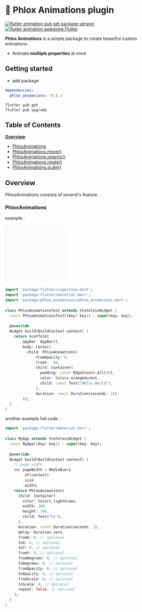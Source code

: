 # 📱 Phlox Animations plugin

[![flutter animation pub get package version](https://img.shields.io/badge/pub-0.0.2-red)](https://pub.dev/packages/phlox_animations)
[![flutter animation awesome Flutter](https://img.shields.io/badge/awesome-Flutter-blue)](https://pub.dev/packages/phlox_animations)

**Phlox Animations** is a simple package to create beautiful custom animations . 
- Animate **multiple properties** at once

## Getting started

- add package

```yaml
dependencies:
  phlox_animations: ^0.0.2
```

```commandline
flutter pub get
flutter pub upgrade
```

<!-- #toc -->

## Table of Contents

[**Overview**](#overview)

- [PhloxAnimations](#PhloxAnimations)
- [PhloxAnimations.move()]()
- [PhloxAnimations.opacity()]()
- [PhloxAnimations.rotate()]()
- [PhloxAnimations.scale()]()

<!-- // end of #toc -->

## Overview

PhloxAnimations consists of several's feature.

### PhloxAnimations

example :
<br><br>
<img src="./readme_files/phlox_animation_01.gif" width="200" alt="Flutter animations"/>


```dart
import 'package:flutter/cupertino.dart';
import 'package:flutter/material.dart';
import 'package:phlox_animations/phlox_animations.dart';

class PhloxAnimationsTest extends StatelessWidget {
  const PhloxAnimationsTest({Key? key}) : super(key: key);

  @override
  Widget build(BuildContext context) {
    return Scaffold(
        appBar: AppBar(),
        body: Center(
          child: PhloxAnimations(
              fromOpacity: 0,
              fromY: -60,
              child: Container(
                padding: const EdgeInsets.all(20),
                color: Colors.orangeAccent,
                child: const Text("Hello World"),
              ),
              duration: const Duration(seconds: 1)),
        ));
  }
}
```


another example full code :
```dart
import 'package:flutter/material.dart';

class MyApp extends StatelessWidget {
  const MyApp({Key? key}) : super(key: key);

  @override
  Widget build(BuildContext context) {
    // page width 
    var pageWidth = MediaQuery
        .of(context)
        .size
        .width;
    return PhloxAnimations(
      child: Container(
        color: Colors.lightGreen,
        width: 100,
        height: 100,
        child: Text("hi"),
      ),
      duration: const Duration(seconds: 1),
      delay: Duration.zero,
      fromX: 0, // optional
      toX: 0, // optional
      toY: 0, // optional
      fromY: 0, // optional
      fromDegrees: 0, // optional
      toDegrees: 0, // optional
      fromOpacity: 0, // optional
      toOpacity: 0, // optional
      fromScale: 0, // optional
      toScale: 0, // optional
      repeat: false, // optional
    );
  }
}
```
